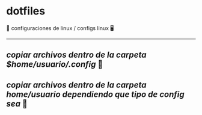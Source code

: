 # dotfiles
📖 configuraciones de linux / configs linux 🖥

---
*copiar archivos dentro de la carpeta $home/usuario/.config* 📁
---
*copiar archivos dentro de la carpeta home/usuario dependiendo que tipo de config sea* 📁
---
